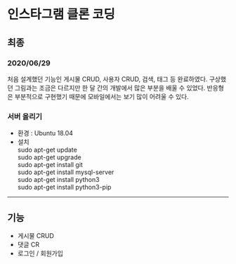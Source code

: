 # 인스타그램 클론 코딩

## 최종

### 2020/06/29

처음 설계했던 기능인 게시물 CRUD, 사용자 CRUD, 검색, 태그 등 완료하였다.
구상했던 그림과는 조금은 다르지만 한 달 간의 개발에서 많은 부분을 배울 수 있었다.
반응형은 부분적으로 구현했기 때문에 모바일에서는 보기 많이 어려울 수 있다.


### 서버 올리기

* 환경 : Ubuntu 18.04
* 설치 <br/>
sudo apt-get update <br />
sudo apt-get upgrade <br />
sudo apt-get install git <br/>
sudo apt-get install mysql-server <br/>
sudo apt-get install python3 <br/>
sudo apt-get install python3-pip <br/>

<hr>



## 기능
- 게시물 CRUD
- 댓글 CR
- 로그인 / 회원가입